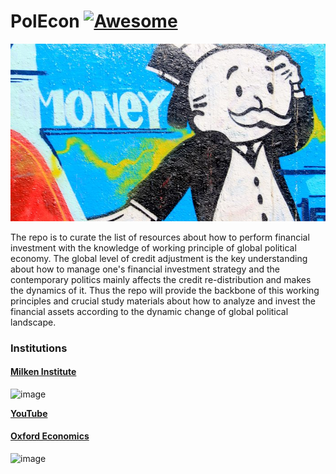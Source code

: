 # PolEcon [![Awesome](https://awesome.re/badge.svg)](https://awesome.re)

![image](assests/teaser.jpg)

The repo is to curate the list of resources about how to perform financial investment with the knowledge of working principle of global political economy.
The global level of credit adjustment is the key understanding about how to manage one's financial investment strategy and the contemporary politics mainly affects the credit re-distribution and makes the dynamics of it.
Thus the repo will provide the backbone of this working principles and crucial study materials about how to analyze and invest the financial assets according to the dynamic change of global political landscape.

  
### Institutions 

#### __[Milken Institute](https://www.milkeninstitute.org/)__ 

![image](assests/milken.png)

__[YouTube](https://www.youtube.com/channel/UCIRzxohZ6SbwsPqHFQGMJ7A)__

#### __[Oxford Economics](https://www.oxfordeconomics.com/)__ 

![image](assests/oxford.png)
